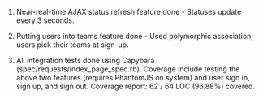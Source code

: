 1) Near-real-time AJAX status refresh feature done - Statuses update every 3 seconds.

2) Putting users into teams feature done - Used polymorphic association; users pick their teams at sign-up.

3) All integration tests done using Capybara (spec/requests/index_page_spec.rb). Coverage include testing the above two features (requires PhantomJS on system) and user sign in, sign up, and sign out. Coverage report: 62 / 64 LOC (96.88%) covered. 

